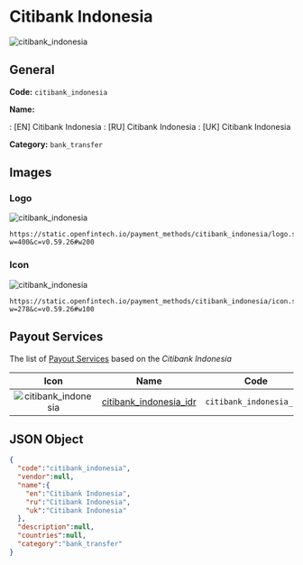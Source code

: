 
# Citibank Indonesia 
![citibank_indonesia](https://static.openfintech.io/payment_methods/citibank_indonesia/logo.svg?w=400&c=v0.59.26#w200)  

## General 
**Code:** `citibank_indonesia` 
 
**Name:** 
 
:	[EN] Citibank Indonesia 
:	[RU] Citibank Indonesia 
:	[UK] Citibank Indonesia 
 
**Category:** `bank_transfer` 
 

## Images 

### Logo 
![citibank_indonesia](https://static.openfintech.io/payment_methods/citibank_indonesia/logo.svg?w=400&c=v0.59.26#w200)  

```
https://static.openfintech.io/payment_methods/citibank_indonesia/logo.svg?w=400&c=v0.59.26#w200
```  

### Icon 
![citibank_indonesia](https://static.openfintech.io/payment_methods/citibank_indonesia/icon.svg?w=278&c=v0.59.26#w100)  

```
https://static.openfintech.io/payment_methods/citibank_indonesia/icon.svg?w=278&c=v0.59.26#w100
```  

## Payout Services 
 
The list of [Payout Services](/payout-services/) based on the _Citibank Indonesia_ 

|Icon|Name|Code| 
|:---:|:---:|:---:| 
|![citibank_indonesia](https://static.openfintech.io/payout_methods/citibank_indonesia/icon.svg?w=278&c=v0.59.26#w40) |[citibank_indonesia_idr](/payout-services/citibank_indonesia_idr/)|`citibank_indonesia_idr`| 
 

## JSON Object 

```json
{
  "code":"citibank_indonesia",
  "vendor":null,
  "name":{
    "en":"Citibank Indonesia",
    "ru":"Citibank Indonesia",
    "uk":"Citibank Indonesia"
  },
  "description":null,
  "countries":null,
  "category":"bank_transfer"
}
```  
